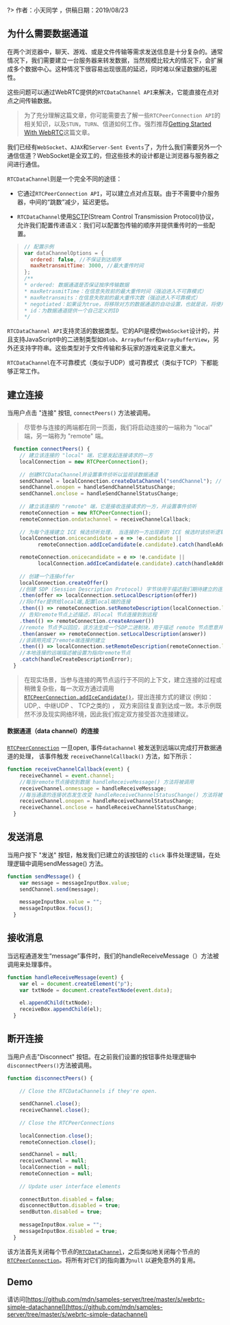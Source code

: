 ?> 作者：小天同学 ，供稿日期：2019/08/23


## 为什么需要数据通道

在两个浏览器中，聊天、游戏、或是文件传输等需求发送信息是十分复杂的。通常情况下，我们需要建立一台服务器来转发数据，当然规模比较大的情况下，会扩展成多个数据中心。这种情况下很容易出现很高的延迟，同时难以保证数据的私密性。

这些问题可以通过WebRTC提供的`RTCDataChannel API`来解决，它能直接在点对点之间传输数据。

> 为了充分理解这篇文章，你可能需要去了解一些`RTCPeerConnection API`的相关知识，以及`STUN`，`TURN`、信道如何工作。强烈推荐[Getting Started With WebRTC](http://www.html5rocks.com/en/tutorials/webrtc/basics/)这篇文章。

我们已经有`WebSocket`、`AJAX`和`Server-Sent Events`了，为什么我们需要另外一个通信信道？WebSocket是全双工的，但这些技术的设计都是让浏览器与服务器之间进行通信。

`RTCDataChannel`则是一个完全不同的途径：

- 它通过`RTCPeerConnection API`，可以建立点对点互联。由于不需要中介服务器，中间的“跳数”减少，延迟更低。

- `RTCDataChannel`使用[SCTP](https://en.wikipedia.org/wiki/Stream_Control_Transmission_Protocol#Features)(Stream Control Transmission Protocol)协议，允许我们配置传递语义：我们可以配置包传输的顺序并提供重传时的一些配置。

> ```javascript
> // 配置示例
> var dataChannelOptions = {
>   ordered: false, //不保证到达顺序
>   maxRetransmitTime: 3000, //最大重传时间
> };
> /**
> * ordered: 数据通道是否保证按序传输数据
> * maxRetrasmitTime：在信息失败前的最大重传时间（强迫进入不可靠模式）
> * maxRetransmits：在信息失败前的最大重传次数（强迫进入不可靠模式）
> * negotiated：如果设为true，将移除对方的数据通道的自动设置，也就是说，将使用相同的id以自己配置的方式与对方建立数据通道
> * id：为数据通道提供一个自己定义的ID
> */
> ```

`RTCDataChannel API`支持灵活的数据类型。它的API是模仿`WebSocket`设计的，并且支持JavaScript中的二进制类型如`Blob`、`ArrayBuffer`和`ArrayBufferView`，另外还支持字符串。这些类型对于文件传输和多玩家的游戏来说意义重大。

`RTCDataChannel`在不可靠模式（类似于UDP）或可靠模式（类似于TCP）下都能够正常工作。

## 建立连接

当用户点击 "连接" 按钮,  `connectPeers()` 方法被调用。

> 尽管参与连接的两端都在同一页面，我们将启动连接的一端称为 "local" 端，另一端称为 "remote" 端。

```javascript
  function connectPeers() {
    // 建立该连接的 "local" 端，它是发起连接请求的一方
    localConnection = new RTCPeerConnection();
   
    // 创建RTCDataChannel并设置事件侦听以监视该数据通道
    sendChannel = localConnection.createDataChannel("sendChannel"); // 第二个参数就是options
    sendChannel.onopen = handleSendChannelStatusChange;
    sendChannel.onclose = handleSendChannelStatusChange;
    
    // 建立该连接的 "remote" 端，它是接收连接请求的一方，并设置事件侦听
    remoteConnection = new RTCPeerConnection();
    remoteConnection.ondatachannel = receiveChannelCallback;
    
    // 为每个连接建立 ICE 候选侦听处理， 当连接的一方出现新的 ICE 候选时该侦听逻辑将被调用以告知连接的另一方此消息
    localConnection.onicecandidate = e => !e.candidate || 
          remoteConnection.addIceCandidate(e.candidate).catch(handleAddCandidateError);

    remoteConnection.onicecandidate = e => !e.candidate || 
          localConnection.addIceCandidate(e.candidate).catch(handleAddCandidateError);
    
    // 创建一个连接offer
    localConnection.createOffer() 
    //创建 SDP (Session Description Protocol) 字节块用于描述我们期待建立的连接,该方法可选地接受一个描述连接限制的对象，例如连接是否必须支持音频、视频或者两者都支持。
    .then(offer => localConnection.setLocalDescription(offer)) 
    //将offer提供给local端,配置local端的连接
    .then(() => remoteConnection.setRemoteDescription(localConnection.localDescription)) 
    // 告知remote节点上述描述，将local 节点连接到到远程 
    .then(() => remoteConnection.createAnswer()) 
    //remote 节点予以回应，该方法生成一个SDP二进制块，用于描述 remote 节点愿意并且有能力建立的连接
    .then(answer => remoteConnection.setLocalDescription(answer)) 
    //该调用完成了remote端连接的建立
    .then(() => localConnection.setRemoteDescription(remoteConnection.localDescription))
    //本地连接的远端描述被设置为指向remote节点
    .catch(handleCreateDescriptionError);
  }
```

> 在现实场景，当参与连接的两节点运行于不同的上下文，建立连接的过程或稍微复杂些，每一次双方通过调用[`RTCPeerConnection.addIceCandidate()`](https://developer.mozilla.org/zh-CN/docs/Web/API/RTCPeerConnection/addIceCandidate)，提出连接方式的建议  (例如： UDP,、中继UDP 、 TCP之类的) ， 双方来回往复直到达成一致。本示例既然不涉及现实网络环境，因此我们假定双方接受首次连接建议。 



#### 数据通道（data channel）的连接

[`RTCPeerConnection`](https://developer.mozilla.org/zh-CN/docs/Web/API/RTCPeerConnection) 一旦open, 事件`datachannel` 被发送到远端以完成打开数据通道的处理， 该事件触发 `receiveChannelCallback()` 方法，如下所示：

```javascript
function receiveChannelCallback(event) {
    receiveChannel = event.channel;
    //每当remote节点接收到数据 handleReceiveMessage() 方法将被调用
    receiveChannel.onmessage = handleReceiveMessage;
  	//每当通道的连接状态发生改变 handleReceiveChannelStatusChange() 方法将被调用
    receiveChannel.onopen = handleReceiveChannelStatusChange;
    receiveChannel.onclose = handleReceiveChannelStatusChange;
  }
```



## 发送消息

当用户按下 "发送" 按钮，触发我们已建立的该按钮的 `click` 事件处理逻辑，在处理逻辑中调用sendMessage() 方法。

```javascript
function sendMessage() {
    var message = messageInputBox.value;
    sendChannel.send(message);
    
    messageInputBox.value = "";
    messageInputBox.focus();
  }
```



## 接收消息

当远程通道发生“message”事件时，我们的handleReceiveMessage（）方法被调用来处理事件。

```javascript
function handleReceiveMessage(event) {
    var el = document.createElement("p");
    var txtNode = document.createTextNode(event.data);
    
    el.appendChild(txtNode);
    receiveBox.appendChild(el);
  }
```



##  断开连接

当用户点击"Disconnect" 按钮。在之前我们设置的按钮事件处理逻辑中`disconnectPeers()`方法被调用。

```javascript
function disconnectPeers() {
 
    // Close the RTCDataChannels if they're open.
    
    sendChannel.close();
    receiveChannel.close();
    
    // Close the RTCPeerConnections
    
    localConnection.close();
    remoteConnection.close();

    sendChannel = null;
    receiveChannel = null;
    localConnection = null;
    remoteConnection = null;
    
    // Update user interface elements
    
    connectButton.disabled = false;
    disconnectButton.disabled = true;
    sendButton.disabled = true;
    
    messageInputBox.value = "";
    messageInputBox.disabled = true;
  }
```

该方法首先关闭每个节点的[`RTCDataChannel`](https://developer.mozilla.org/zh-CN/docs/Web/API/RTCDataChannel)，之后类似地关闭每个节点的 [`RTCPeerConnection`](https://developer.mozilla.org/zh-CN/docs/Web/API/RTCPeerConnection)。将所有对它们的指向置为`null` 以避免意外的复用。


## Demo

请访问[https://github.com/mdn/samples-server/tree/master/s/webrtc-simple-datachannel](https://github.com/mdn/samples-server/tree/master/s/webrtc-simple-datachannel)

